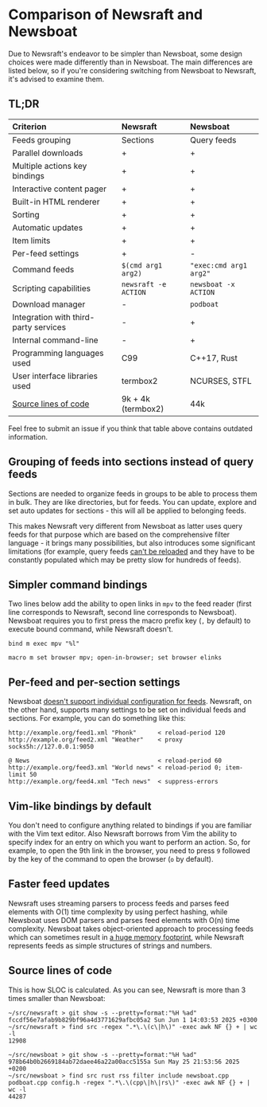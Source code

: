# Comparison of Newsraft and Newsboat

Due to Newsraft's endeavor to be simpler than Newsboat, some design choices were
made differently than in Newsboat. The main differences are listed below, so if
you're considering switching from Newsboat to Newsraft, it's advised to examine them.

## TL;DR

| Criterion                                     | Newsraft             | Newsboat               |
|:----------------------------------------------|:---------------------|:-----------------------|
| Feeds grouping                                | Sections             | Query feeds            |
| Parallel downloads                            | +                    | +                      |
| Multiple actions key bindings                 | +                    | +                      |
| Interactive content pager                     | +                    | +                      |
| Built-in HTML renderer                        | +                    | +                      |
| Sorting                                       | +                    | +                      |
| Automatic updates                             | +                    | +                      |
| Item limits                                   | +                    | +                      |
| Per-feed settings                             | +                    | -                      |
| Command feeds                                 | `$(cmd arg1 arg2)`   | `"exec:cmd arg1 arg2"` |
| Scripting capabilities                        | `newsraft -e ACTION` | `newsboat -x ACTION`   |
| Download manager                              | -                    | `podboat`              |
| Integration with third-party services         | -                    | +                      |
| Internal command-line                         | -                    | +                      |
| Programming languages used                    | C99                  | C++17, Rust            |
| User interface libraries used                 | termbox2             | NCURSES, STFL          |
| [Source lines of code](#source-lines-of-code) | 9k + 4k (termbox2)   | 44k                    |

Feel free to submit an issue if you think that table above contains outdated information.

## Grouping of feeds into sections instead of query feeds

Sections are needed to organize feeds in groups to be able to process them in
bulk. They are like directories, but for feeds. You can update, explore and
set auto updates for sections - this will all be applied to belonging feeds.

This makes Newsraft very different from Newsboat as latter uses query feeds
for that purpose which are based on the comprehensive filter language - it
brings many possibilities, but also introduces some significant limitations
(for example, query feeds
[can't be reloaded](https://github.com/newsboat/newsboat/issues/978) and they
have to be constantly populated which may be pretty slow for hundreds of feeds).

## Simpler command bindings

Two lines below add the ability to open links in `mpv` to the feed reader (first
line corresponds to Newsraft, second line corresponds to Newsboat). Newsboat
requires you to first press the macro prefix key (`,` by default) to execute
bound command, while Newsraft doesn't.

```
bind m exec mpv "%l"
```

```
macro m set browser mpv; open-in-browser; set browser elinks
```

## Per-feed and per-section settings

Newsboat [doesn't support individual configuration for feeds](https://github.com/newsboat/newsboat/issues/83).
Newsraft, on the other hand, supports many settings to be set on individual
feeds and sections. For example, you can do something like this:

```
http://example.org/feed1.xml "Phonk"      < reload-period 120
http://example.org/feed2.xml "Weather"    < proxy socks5h://127.0.0.1:9050

@ News                                    < reload-period 60
http://example.org/feed3.xml "World news" < reload-period 0; item-limit 50
http://example.org/feed4.xml "Tech news"  < suppress-errors
```

## Vim-like bindings by default

You don't need to configure anything related to bindings if you are familiar
with the Vim text editor. Also Newsraft borrows from Vim the ability to specify
index for an entry on which you want to perform an action. So, for example, to
open the 9th link in the browser, you need to press `9` followed by the key of
the command to open the browser (`o` by default).

## Faster feed updates

Newsraft uses streaming parsers to process feeds and parses feed elements with
O(1) time complexity by using perfect hashing, while Newsboat uses DOM parsers
and parses feed elements with O(n) time complexity. Newsboat takes
object-oriented approach to processing feeds which can sometimes result in
[a huge memory footprint](https://github.com/newsboat/newsboat/issues/977),
while Newsraft represents feeds as simple structures of strings and numbers.

## Source lines of code

This is how SLOC is calculated. As you can see, Newsraft is more than 3 times smaller than Newsboat:

```
~/src/newsraft > git show -s --pretty=format:"%H %ad"
fccdf56e7afab9b829bf96a4d3771629afbc05a2 Sun Jun 1 14:03:53 2025 +0300
~/src/newsraft > find src -regex ".*\.\(c\|h\)" -exec awk NF {} + | wc -l
12908
```
```
~/src/newsboat > git show -s --pretty=format:"%H %ad"
978b64b0b2669184ab72daee46a22a00acc5155a Sun May 25 21:53:56 2025 +0200
~/src/newsboat > find src rust rss filter include newsboat.cpp podboat.cpp config.h -regex ".*\.\(cpp\|h\|rs\)" -exec awk NF {} + | wc -l
44287
```
